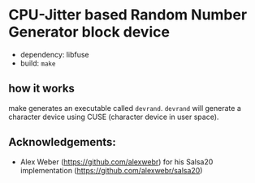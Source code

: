 # CPU-Jitter based Random Number Generator block device

* dependency: libfuse
* build: `make`

## how it works

make generates an executable called `devrand`. `devrand` will generate a character device using CUSE (character device in user space).

## Acknowledgements:

* Alex Weber (https://github.com/alexwebr) for his Salsa20 implementation (https://github.com/alexwebr/salsa20)


